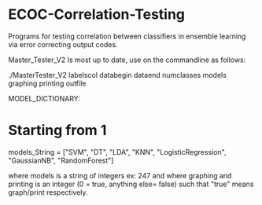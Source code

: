 # ECOC-Correlation-Testing
Programs for testing correlation between classifiers in ensemble learning via error correcting output codes.

Master_Tester_V2 Is most up to date, use on the commandline as follows:

./MasterTester_V2 <dataset> labelscol databegin dataend numclasses models graphing printing outfile
  
  MODEL_DICTIONARY: 
  
 # Starting from 1
models_String = ["SVM", "DT", "LDA", "KNN",
          "LogisticRegression", "GaussianNB", "RandomForest"]
  
  where models is a string of integers ex: 247
  and where graphing and printing is an integer (0 = true, anything else= false) such that "true" means graph/print respectively.
  
